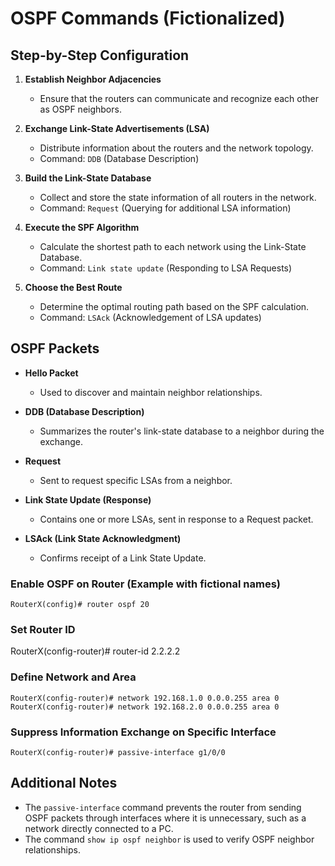 
# OSPF Commands (Fictionalized)

## Step-by-Step Configuration

1. **Establish Neighbor Adjacencies**
    - Ensure that the routers can communicate and recognize each other as OSPF neighbors.

2. **Exchange Link-State Advertisements (LSA)**
    - Distribute information about the routers and the network topology.
    - Command: `DDB` (Database Description)

3. **Build the Link-State Database**
    - Collect and store the state information of all routers in the network.
    - Command: `Request` (Querying for additional LSA information)

4. **Execute the SPF Algorithm**
    - Calculate the shortest path to each network using the Link-State Database.
    - Command: `Link state update` (Responding to LSA Requests)

5. **Choose the Best Route**
    - Determine the optimal routing path based on the SPF calculation.
    - Command: `LSAck` (Acknowledgement of LSA updates)

## OSPF Packets

- **Hello Packet**
    - Used to discover and maintain neighbor relationships.
  
- **DDB (Database Description)**
    - Summarizes the router's link-state database to a neighbor during the exchange.

- **Request**
    - Sent to request specific LSAs from a neighbor.

- **Link State Update (Response)**
    - Contains one or more LSAs, sent in response to a Request packet.

- **LSAck (Link State Acknowledgment)**
    - Confirms receipt of a Link State Update.


### Enable OSPF on Router (Example with fictional names)

````
RouterX(config)# router ospf 20
`````
### Set Router ID
RouterX(config-router)# router-id 2.2.2.2

### Define Network and Area

````
RouterX(config-router)# network 192.168.1.0 0.0.0.255 area 0
RouterX(config-router)# network 192.168.2.0 0.0.0.255 area 0
`````

### Suppress Information Exchange on Specific Interface

````
RouterX(config-router)# passive-interface g1/0/0
`````

## Additional Notes

- The `passive-interface` command prevents the router from sending OSPF packets through interfaces where it is unnecessary, such as a network directly connected to a PC.
- The command `show ip ospf neighbor` is used to verify OSPF neighbor relationships.
